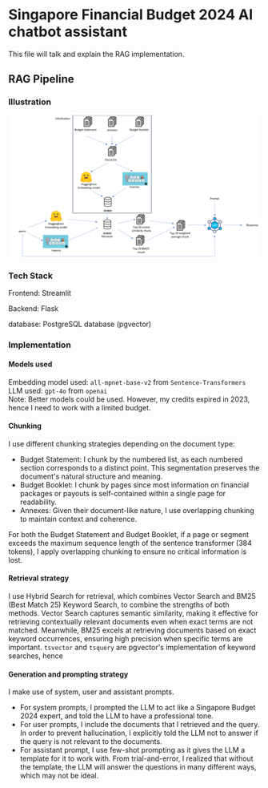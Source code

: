 # Singapore Financial Budget 2024 AI chatbot assistant
This file will talk and explain the RAG implementation.
## RAG Pipeline
### Illustration
![RAG pipeline illustration](images/rag-pipeline.png)

### Tech Stack
Frontend: Streamlit

Backend: Flask

database: PostgreSQL database (pgvector)

### Implementation

#### Models used
Embedding model used: `all-mpnet-base-v2` from `Sentence-Transformers`\
LLM used: `gpt-4o` from `openai`\
Note: Better models could be used. However, my credits expired in 2023, hence I need to work with a limited budget.

#### Chunking
I use different chunking strategies depending on the document type:

- Budget Statement: I chunk by the numbered list, as each numbered section corresponds to a distinct point. This segmentation preserves the document's natural structure and meaning.
- Budget Booklet: I chunk by pages since most information on financial packages or payouts is self-contained within a single page for readability.
- Annexes: Given their document-like nature, I use overlapping chunking to maintain context and coherence.

For both the Budget Statement and Budget Booklet, if a page or segment exceeds the maximum sequence length of the sentence transformer (384 tokens), I apply overlapping chunking to ensure no critical information is lost.

#### Retrieval strategy
I use Hybrid Search for retrieval, which combines Vector Search and BM25 (Best Match 25) Keyword Search, to combine the strengths of both methods. Vector Search captures semantic similarity, making it effective for retrieving contextually relevant documents even when exact terms are not matched. Meanwhile, BM25 excels at retrieving documents based on exact keyword occurrences, ensuring high precision when specific terms are important. `tsvector` and `tsquery` are pgvector's implementation of keyword searches, hence 

#### Generation and prompting strategy
I make use of system, user and assistant prompts.
- For system prompts, I prompted the LLM to act like a Singapore Budget 2024 expert, and told the LLM to have a professional tone.
- For user prompts, I include the documents that I retrieved and the query. In order to prevent hallucination, I explicitly told the LLM not to answer if the query is not relevant to the documents.
- For assistant prompt, I use few-shot prompting as it gives the LLM a template for it to work with. From trial-and-error, I realized that without the template, the LLM will answer the questions in many different ways, which may not be ideal.
